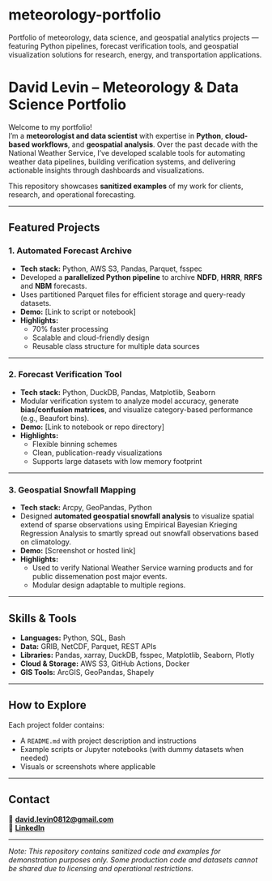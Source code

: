 # meteorology-portfolio
Portfolio of meteorology, data science, and geospatial analytics projects — featuring Python pipelines, forecast verification tools, and geospatial visualization solutions for research, energy, and transportation applications.

# David Levin – Meteorology & Data Science Portfolio

Welcome to my portfolio!  
I’m a **meteorologist and data scientist** with expertise in **Python**, **cloud-based workflows**, and **geospatial analysis**. Over the past decade with the National Weather Service, I’ve developed scalable tools for automating weather data pipelines, building verification systems, and delivering actionable insights through dashboards and visualizations.

This repository showcases **sanitized examples** of my work for clients, research, and operational forecasting.

---

## **Featured Projects**

### **1. Automated Forecast Archive**
- **Tech stack:** Python, AWS S3, Pandas, Parquet, fsspec  
- Developed a **parallelized Python pipeline** to archive **NDFD**, **HRRR**, **RRFS** and **NBM** forecasts.  
- Uses partitioned Parquet files for efficient storage and query-ready datasets.  
- **Demo:** [Link to script or notebook]  
- **Highlights:**  
  - 70% faster processing  
  - Scalable and cloud-friendly design  
  - Reusable class structure for multiple data sources

---

### **2. Forecast Verification Tool**
- **Tech stack:** Python, DuckDB, Pandas, Matplotlib, Seaborn  
- Modular verification system to analyze model accuracy, generate **bias/confusion matrices**, and visualize category-based performance (e.g., Beaufort bins).  
- **Demo:** [Link to notebook or repo directory]  
- **Highlights:**  
  - Flexible binning schemes  
  - Clean, publication-ready visualizations  
  - Supports large datasets with low memory footprint

---

### **3. Geospatial Snowfall Mapping**
- **Tech stack:** Arcpy, GeoPandas, Python
- Designed **automated geospatial snowfall analysis** to visualize spatial extend of sparse observations using Empirical Bayesian Krieging Regression Analysis to smartly spread out snowfall observations based on climatology.  
- **Demo:** [Screenshot or hosted link]  
- **Highlights:**  
  - Used to verify National Weather Service warning products and for public dissemenation post major events.  
  - Modular design adaptable to multiple regions.

---

## **Skills & Tools**
- **Languages:** Python, SQL, Bash  
- **Data:** GRIB, NetCDF, Parquet, REST APIs  
- **Libraries:** Pandas, xarray, DuckDB, fsspec, Matplotlib, Seaborn, Plotly  
- **Cloud & Storage:** AWS S3, GitHub Actions, Docker  
- **GIS Tools:** ArcGIS, GeoPandas, Shapely

---

## **How to Explore**
Each project folder contains:
- A `README.md` with project description and instructions  
- Example scripts or Jupyter notebooks (with dummy datasets when needed)  
- Visuals or screenshots where applicable  

---

## **Contact**
📧 **david.levin0812@gmail.com**  
🔗 **[LinkedIn](www.linkedin.com/in/david-levin-b85b8651)**  


---

*Note: This repository contains sanitized code and examples for demonstration purposes only. Some production code and datasets cannot be shared due to licensing and operational restrictions.*
